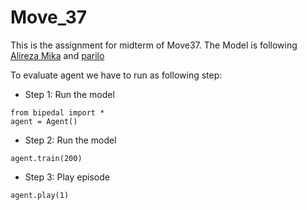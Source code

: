 # Move_37 
This is the assignment for midterm of Move37. The Model is following [Alireza Mika](https://github.com/alirezamika) and [parilo](https://github.com/parilo/gym_bipedal_walker_v2_solution)

To evaluate agent we have to run as following step:
* Step 1: Run the model
```
from bipedal import *
agent = Agent()
```

* Step 2: Run the model
```
agent.train(200)
```

* Step 3: Play episode
```
agent.play(1)
```
